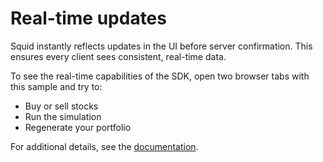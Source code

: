 # Real-time updates

Squid instantly reflects updates in the UI before server confirmation. This ensures every client sees consistent,
real-time data.

To see the real-time capabilities of the SDK, open two browser tabs with this sample and try to:

* Buy or sell stocks
* Run the simulation
* Regenerate your portfolio

For additional details, see the  <a target="_blank" href="https://docs.squid.cloud/docs/what-is-squid">
documentation</a>.
